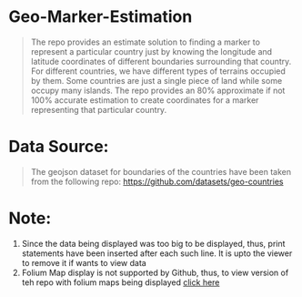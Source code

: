 # Geo-Marker-Estimation
>The repo provides an estimate solution to finding a marker to represent a particular country just by knowing the longitude and latitude coordinates of different boundaries surrounding that country. For different countries, we have different types of terrains occupied by them. Some countries are just a single piece of land while some occupy many islands. The repo provides an 80% approximate if not 100% accurate estimation to create coordinates for a marker representing that particular country.

# Data Source:
>The geojson dataset for boundaries of the countries have been taken from the following repo: https://github.com/datasets/geo-countries

# Note:
1. Since the data being displayed was too big to be displayed, thus, print statements have been inserted after each such line. It is upto the viewer to remove it if wants to view data
2. Folium Map display is not supported by Github, thus, to view version of teh repo with folium maps being displayed
[click here](https://nbviewer.jupyter.org/github/Hassan-Farid/Geo-Marker-Estimation/blob/master/Geo-Marker%20Estimation%20using%20Boundaries.ipynb?flush_cache=True)
